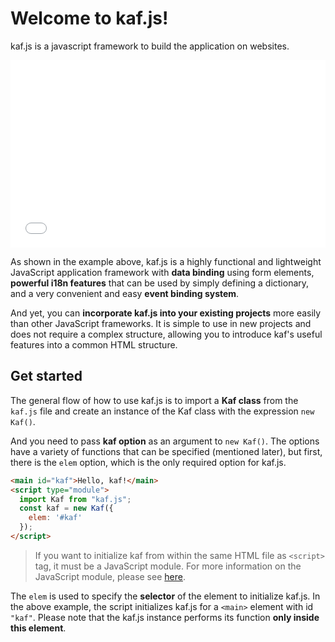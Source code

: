 # Welcome to kaf.js!

kaf.js is a javascript framework to build the application on websites.

<iframe width="100%" height="300" src="//jsfiddle.net/mtsgi/b2c9m14v/17/embedded/js,html,result/" allowfullscreen="allowfullscreen" allowpaymentrequest frameborder="0"></iframe>

As shown in the example above, kaf.js is a highly functional and lightweight JavaScript application framework with **data binding** using form elements, **powerful i18n features** that can be used by simply defining a dictionary, and a very convenient and easy **event binding system**.

And yet, you can **incorporate kaf.js into your existing projects** more easily than other JavaScript frameworks. It is simple to use in new projects and does not require a complex structure, allowing you to introduce kaf's useful features into a common HTML structure.

## Get started

The general flow of how to use kaf.js is to import a **Kaf class** from the `kaf.js` file and create an instance of the Kaf class with the expression `new Kaf()`.

And you need to pass **kaf option** as an argument to `new Kaf()`. The options have a variety of functions that can be specified (mentioned later), but first, there is the `elem` option, which is the only required option for kaf.js.

```html
<main id="kaf">Hello, kaf!</main>
<script type="module">
  import Kaf from "kaf.js";
  const kaf = new Kaf({
    elem: '#kaf'
  });
</script>
```

> If you want to initialize kaf from within the same HTML file as `<script>` tag, it must be a JavaScript module. For more information on the JavaScript module, please see [here](https://developer.mozilla.org/en-US/docs/Web/JavaScript/Guide/Modules).

The `elem` is used to specify the **selector** of the element to initialize kaf.js. In the above example, the script initializes kaf.js for a `<main>` element with id `"kaf"`. Please note that the kaf.js instance performs its function **only inside this element**.
